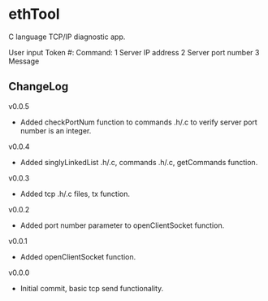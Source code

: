 # ethTool

C language TCP/IP diagnostic app.

User input
Token #:	Command:
1			Server IP address
2			Server port number
3			Message

## ChangeLog
v0.0.5
- Added checkPortNum function to commands .h/.c to verify server port number is an integer.

v0.0.4
- Added singlyLinkedList .h/.c, commands .h/.c, getCommands function.

v0.0.3
- Added tcp .h/.c files, tx function.

v0.0.2
- Added port number parameter to openClientSocket function.

v0.0.1
- Added openClientSocket function.

v0.0.0
- Initial commit, basic tcp send functionality.